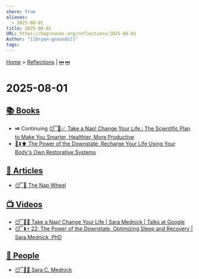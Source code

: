 ```yaml
---
share: true
aliases:
  - 2025-08-01
title: 2025-08-01
URL: https://bagrounds.org/reflections/2025-08-01
Author: "[[bryan-grounds]]"
tags: 
---
```

[Home](../index.md) > [Reflections](./index.md) | [⏮️](./2025-07-31.md) [⏭️](./2025-08-02.md)  
# 2025-08-01  
## [📚 Books](../books/index.md)  
- ⏯️ Continuing [😴🧠📈 Take a Nap! Change Your Life.: The Scientific Plan to Make You Smarter, Healthier, More Productive](../books/take-a-nap-change-your-life-the-scientific-plan-to-make-you-smarter-healthier-more-productive.md)  
- [🔋⬇️⬆️ The Power of the Downstate: Recharge Your Life Using Your Body's Own Restorative Systems](../books/the-power-of-the-downstate-recharge-your-life-using-your-bodys-own-restorative-systems.md)  
  
## [📄 Articles](../articles/index.md)  
- [😴🎡 The Nap Wheel](../articles/the-nap-wheel.md)  
  
## [📺 Videos](../videos/index.md)  
- [😴🔄✨ Take a Nap! Change Your Life | Sara Mednick | Talks at Google](../videos/take-a-nap-change-your-life-sara-mednick-talks-at-google.md)  
- [😴⬇️⚡ 22: The Power of the Downstate, Optimizing Sleep and Recovery | Sara Mednick, PhD](../videos/22-the-power-of-the-downstate-optimizing-sleep-and-recovery-sara-mednick-phd.md)  
  
## [👥 People](../people/index.md)  
- [😴🧠🌃 Sara C. Mednick](../people/sara-c-mednick.md)